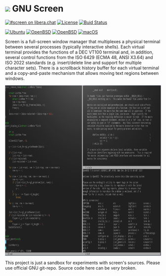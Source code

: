 # ![](https://raw.githubusercontent.com/alexander-naumov/screen/main/favicon.png) GNU Screen

[![#screen on libera.chat](https://img.shields.io/badge/IRC-%23screen-blue)](https://kiwiirc.com/nextclient/irc.libera.chat/#screen)
[![License](https://img.shields.io/github/license/alexander-naumov/screen)](https://github.com/alexander-naumov/screen/COPYING)
[![Buid Status](https://app.travis-ci.com/alexander-naumov/screen.svg?branch=main&status=started)](https://app.travis-ci.com/github/alexander-naumov/screen)

[![Ubuntu](https://github.com/alexander-naumov/screen/actions/workflows/ubuntu.yml/badge.svg)](https://github.com/alexander-naumov/screen/actions/workflows/ubuntu.yml)
[![OpenBSD](https://github.com/alexander-naumov/screen/actions/workflows/openbsd_x86_64.yml/badge.svg)](https://github.com/alexander-naumov/screen/actions/workflows/openbsd_x86_64.yml)
[![OpenBSD](https://github.com/alexander-naumov/screen/actions/workflows/openbsd_aarch64.yml/badge.svg)](https://github.com/alexander-naumov/screen/actions/workflows/openbsd_aarch64.yml)
[![macOS](https://github.com/alexander-naumov/screen/actions/workflows/macos.yml/badge.svg)](https://github.com/alexander-naumov/screen/actions/workflows/macos.yml)

Screen is a full-screen window manager that multiplexes a physical
terminal between several processes (typically interactive shells).
Each virtual terminal provides the functions of a DEC VT100 terminal
and, in addition, several control functions from the ISO 6429
(ECMA 48, ANSI X3.64) and ISO 2022 standards (e.g. insert/delete
line and support for  multiple character sets).
There is a scrollback history buffer for each virtual terminal and
a copy-and-paste mechanism that allows moving text regions between
windows.

<img align="center" src="screenshot.png" height="550">

This project is just a sandbox for experiments with screen's sources.
Please use official GNU git-repo. Source code here can be *very* broken.
